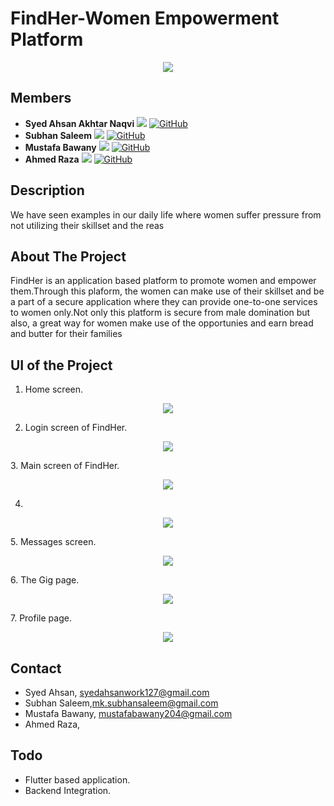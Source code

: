 # FindHer-Women Empowerment Platform
<p align="center">
  <img src="https://user-images.githubusercontent.com/29493186/160464879-39c1044e-92c1-4556-8b5f-31b52c3ee728.png" />
</p>


## Members

* **Syed Ahsan Akhtar Naqvi**
[![](https://i.stack.imgur.com/gVE0j.png)](https://www.linkedin.com/in/ahsannaqvii/)
[![GitHub](https://i.stack.imgur.com/tskMh.png)](https://github.com/)
* **Subhan Saleem**
[![](https://i.stack.imgur.com/gVE0j.png)](https://www.linkedin.com/in/ahsannaqvii/)
[![GitHub](https://i.stack.imgur.com/tskMh.png)](https://github.com/subhansaleem)
* **Mustafa Bawany**
[![](https://i.stack.imgur.com/gVE0j.png)](https://www.linkedin.com/in/mustafabawany/)
[![GitHub](https://i.stack.imgur.com/tskMh.png)](https://github.com/)
* **Ahmed Raza**
[![](https://i.stack.imgur.com/gVE0j.png)](https://www.linkedin.com/in/ahsannaqvii/)
[![GitHub](https://i.stack.imgur.com/tskMh.png)](https://github.com/)
  
                           
## Description
We have seen examples in our daily life where women suffer pressure from not utilizing their skillset and the reas

## About The Project
FindHer is an application based platform to promote women and empower them.Through this plaform, the women can make use of their skillset and be a part of a secure application where they can provide one-to-one services to women only.Not only this platform is secure from male domination but also, a great way for women make use of the opportunies and  earn bread and butter for their families 

## UI of the Project
1. Home screen.
<p align="center">
  <img src="https://user-images.githubusercontent.com/29493186/160467983-9a07ad8c-869e-4ae4-888a-00758a9c8d48.png"/>
</p>

2. Login screen of FindHer.
<p align="center">
  <img src="https://user-images.githubusercontent.com/29493186/160464843-e073460f-0263-4c48-8296-fd817a5b86a1.png"/>
</p>
3. Main screen of FindHer.                                                                                                        
<p align="center">
  <img src="https://user-images.githubusercontent.com/29493186/160464849-0bc708a8-4aaf-4420-a12d-978a066c508b.png" />
</p>

4. 
<p align="center">
  <img src="https://user-images.githubusercontent.com/29493186/160464858-1167de71-fef7-43b7-93a6-c421d20f640e.png" />
</p>
5. Messages screen.
<p align="center">
  <img src="https://user-images.githubusercontent.com/29493186/160464863-179f175e-fbeb-410e-b5a0-a968361a2ac7.png" />
</p>
6. The Gig page.
<p align="center">
  <img src="https://user-images.githubusercontent.com/29493186/160464868-3c3425b0-d226-46a6-840f-0e749b8f27cb.png" />
</p>
7. Profile page.
<p align="center">
  <img src="https://user-images.githubusercontent.com/29493186/160464873-f5b1ec87-94fe-4e4d-aba1-87b7c0a318b9.png" />
</p>

 
## Contact
* Syed Ahsan, [syedahsanwork127@gmail.com]()
* Subhan Saleem,[mk.subhansaleem@gmail.com]()
* Mustafa Bawany, [mustafabawany204@gmail.com]()
* Ahmed Raza,[]()

## Todo
* Flutter based application.
* Backend Integration.

